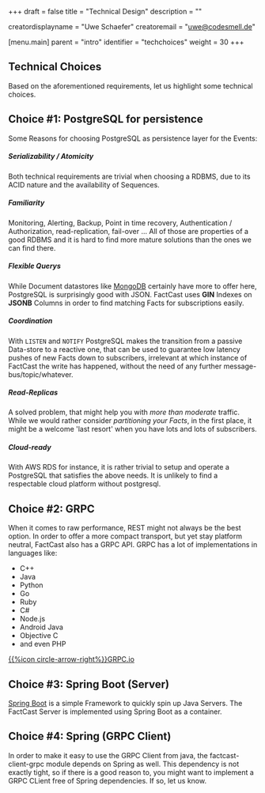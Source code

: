 +++
draft = false
title = "Technical Design"
description = ""

creatordisplayname = "Uwe Schaefer"
creatoremail = "uwe@codesmell.de"

[menu.main]
parent = "intro"
identifier = "techchoices"
weight = 30
+++

## Technical Choices

Based on the aforementioned requirements, let us highlight some technical choices.

## Choice #1: PostgreSQL for persistence

Some Reasons for choosing PostgreSQL as persistence layer for the Events:

##### Serializability / Atomicity

Both technical requirements are trivial when choosing a RDBMS, due to its ACID nature and the availability of Sequences.

##### Familiarity

Monitoring, Alerting, Backup, Point in time recovery, Authentication / Authorization, read-replication, fail-over ... All of those are properties of a good RDBMS and it is hard to find more mature solutions than the ones we can find there.

##### Flexible Querys

While Document datastores like [MongoDB](https://mongodb.com) certainly have more to offer here, PostgreSQL is surprisingly good with JSON. FactCast uses **GIN** Indexes on **JSONB** Columns in order to find matching Facts for subscriptions easily.

##### Coordination

With ```LISTEN``` and ```NOTIFY``` PostgreSQL makes the transition from a passive Data-store to a reactive one, that can be used to guarantee low latency pushes of new Facts down to subscribers, irrelevant at which instance of FactCast the write has happened, without the need of any further message-bus/topic/whatever.

##### Read-Replicas

A solved problem, that might help you with *more than moderate* traffic. While we would rather consider *partitioning your Facts*, in the first place, it might be a welcome 'last resort' when you have lots and lots of subscribers. 

##### Cloud-ready

With AWS RDS for instance, it is rather trivial to setup and operate a PostgreSQL that satisfies the above needs. It is unlikely to find a respectable cloud platform without postgresql.   

## Choice #2: GRPC

When it comes to raw performance, REST might not always be the best option. In order to offer a more compact transport, but yet stay platform neutral, FactCast also has a GRPC API. 
GRPC has a lot of implementations in languages like: 

* C++
* Java
* Python
* Go
* Ruby
* C#
* Node.js
* Android Java
* Objective C
* and even PHP

[{{%icon circle-arrow-right%}}GRPC.io ](http://www.grpc.io/)

## Choice #3: Spring Boot (Server)

[Spring Boot](https://projects.spring.io/spring-boot/) is a simple Framework to quickly spin up Java Servers. The FactCast Server is implemented using Spring Boot as a container.

## Choice #4: Spring (GRPC Client)

In order to make it easy to use the GRPC Client from java, the factcast-client-grpc module depends on Spring as well. This dependency is not exactly tight, so if there is a good reason to, you might want to implement a GRPC CLient free of Spring dependencies. If so, let us know.




